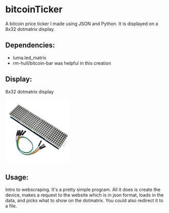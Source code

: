 # bitcoinTicker

A bitcoin price ticker I made using JSON and Python. It is displayed on a 8x32 dotmatrix display.

## Dependencies: 

* luma.led_matrix
* rm-hull/bitcoin-bar was helpful in this creation

## Display: 

8x32 dotmatrix display
<p>
  <a name="top" href="https://github.com/nolimitcarter/bitcoinTicker">
    <a href="https://www.reddit.com/r/raspberry_pi/comments/i0cyoz/im_sure_someone_has_done_something_similar_to/">
    <img height="200px" width="200px" src="pics/dotmatrix.jpg">
  </a>
</p>

## Usage: 

Intro to webscraping. It's a pretty simple program. All it does is create the device, makes a request to the website which is in json format, loads in the data, and picks what to show on the dotmatrix. You could also redirect it to a file.
